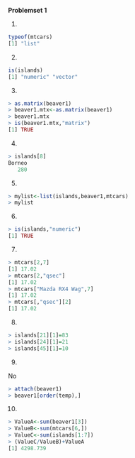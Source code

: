 **Problemset 1**

1.
````R
typeof(mtcars)
[1] "list"
````
2.
````R
is(islands)
[1] "numeric" "vector"
````
3.
````R
> as.matrix(beaver1)
> beaver1.mtx<-as.matrix(beaver1)
> beaver1.mtx
> is(beaver1.mtx,"matrix")
[1] TRUE
````
4.
````R
> islands[8]
Borneo 
   280 
````
5.
````R
> mylist<-list(islands,beaver1,mtcars)
> mylist
````
6.
````R
> is(islands,"numeric")
[1] TRUE
````
7.
````R
> mtcars[2,7]
[1] 17.02
> mtcars[2,"qsec"]
[1] 17.02
> mtcars["Mazda RX4 Wag",7]
[1] 17.02
> mtcars[,"qsec"][2]
[1] 17.02
````
8.
````R
> islands[21][1]=83
> islands[24][1]=21
> islands[45][1]=10
````
9.
No
````R
> attach(beaver1)
> beaver1[order(temp),]
````
10.
````R
> ValueA<-sum(beaver1[3])
> ValueB<-sum(mtcars[6,])
> ValueC<-sum(islands[1:7])
> (ValueC/ValueB)+ValueA
[1] 4298.739
````
